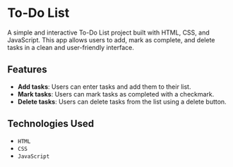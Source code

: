 # To-Do List 

A simple and interactive To-Do List project built with HTML, CSS, and JavaScript. This app allows users to add, mark as complete, and delete tasks in a clean and user-friendly interface.

## Features

- **Add tasks**: Users can enter tasks and add them to their list.
- **Mark tasks**: Users can mark tasks as completed with a checkmark.
- **Delete tasks**: Users can delete tasks from the list using a delete button.

## Technologies Used

- `HTML`
- `CSS`
- `JavaScript`
